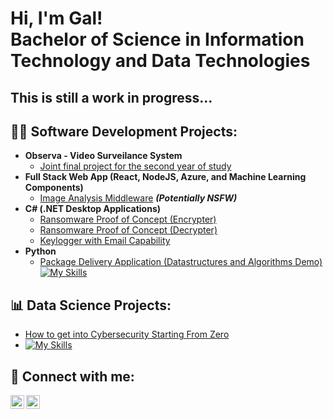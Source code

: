 <h1>Hi, I'm Gal! <br/>Bachelor of Science in Information Technology and Data Technologies</h1>
<h2>This is still a work in progress...</h2>

<h2>👨‍💻 Software Development Projects:</h2>

- <b>Observa - Video Surveilance System</b>
  - [Joint final project for the second year of study](https://github.com/gregaspan/Observa)
- <b>Full Stack Web App (React, NodeJS, Azure, and Machine Learning Components)</b>
  - [Image Analysis Middleware](https://github.com/joshmadakor1/4chan-Image-Analysis-Middleware-C964) <b><i>(Potentially NSFW)</b></i>
- <b>C# (.NET Desktop Applications)</b>
  - [Ransomware Proof of Concept (Encrypter)](https://github.com/joshmadakor1/EncrypterPOC)
  - [Ransomware Proof of Concept (Decrypter)](https://github.com/joshmadakor1/DecrypterPOC)
  - [Keylogger with Email Capability](https://github.com/joshmadakor1/Key-Logger-With-Email)
- <b>Python</b>
  - [Package Delivery Application (Datastructures and Algorithms Demo)](https://github.com/joshmadakor1/Package-Delivery-Pathfinding-Algorithm)
[![My Skills](https://skillicons.dev/icons?i=html,css,js,ts,bootstrap,java,spring,nodejs,react,py,flask,php,mysql,sqlite,mongodb,firebase,flutter,androidstudio,dart,rabbitmq,git,postman,gradle,maven,idea,pycharm,vscode,aws)](https://skillicons.dev)

<h2>📊 Data Science Projects:</h2>

- [How to get into Cybersecurity Starting From Zero](https://www.youtube.com/watch?v=a83ASGn_V_s)
- [![My Skills](https://skillicons.dev/icons?i=py,anaconda,tensorflow,opencv,pytorch,pycharm)](https://skillicons.dev)

<h2> 🤳 Connect with me:</h2>

[<img align="left" alt="GalDvorsak | LinkedIn" width="22px" src="https://cdn.jsdelivr.net/npm/simple-icons@v3/icons/linkedin.svg" />][linkedin]
[<img align="left" alt="GalDvorsak | Instagram" width="22px" src="https://cdn.jsdelivr.net/npm/simple-icons@v3/icons/instagram.svg" />][instagram]

[instagram]: https://www.instagram.com/galdvorsak/
[linkedin]: https://www.linkedin.com/in/gal-dvorsak/

<!--
**joshmadakor1/joshmadakor1** is a ✨ _special_ ✨ repository because its `README.md` (this file) appears on your GitHub profile.

Here are some ideas to get you started:

- 🔭 I’m currently working on ...
- 🌱 I’m currently learning ...
- 👯 I’m looking to collaborate on ...
- 🤔 I’m looking for help with ...
- 💬 Ask me about ...
- 📫 How to reach me: ...
- 😄 Pronouns: ...
- ⚡ Fun fact: ...
-->
